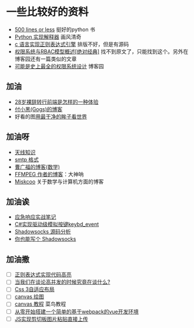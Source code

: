 # 一些比较好的资料  

- [500 lines or less](http://aosabook.org/en/500L/) 挺好的python 书  
- [Python 实现解释器](https://ruslanspivak.com/lsbasi-part1/) 画风清奇  
- [c 语言实现正则表达式引擎](https://blog.csdn.net/weixin_36719607/article/details/79427220) 排版不好，但是有源码  
- [权限系统与RBAC模型概述[绝对经典]](https://blog.csdn.net/yangwenxue_admin/article/details/73936803) 找不到原文了，只能找到这个。另外在博客园还有一篇类似的文章  
- [可能是史上最全的权限系统设计](https://www.cnblogs.com/iceblow/p/11121362.html) 博客园  

## 加油  

- [28岁裸辞转行前端是怎样的一种体验](https://segmentfault.com/a/1190000019105621)  
- [付小黑(Gogs)的博客](http://fuxiaohei.me)  
- 好看的图[用最干净的眸子看世界](http://blog.sina.com.cn/s/blog_b6ea5d580102v6c5.html)

## 加油呀  

- [天线知识](http://www.antenna-theory.com/m/index.php)  
- [smtp 格式](https://help.aliyun.com/knowledge_detail/51584.html)  
- [曹广福的博客(数学)](http://blog.sciencenet.cn/u/gfcao)  
- [FFMPEG 作者的博客](https://bellard.org/)：大神呐  
- [Miskcoo](http://blog.miskcoo.com) 关于数学与计算机方面的博客  

## 加油诶  

- [应急响应实战笔记](https://bypass007.github.io/Emergency-Response-Notes/)  
- [C#实现驱动级模拟按键](https://blog.csdn.net/edcvf3/article/details/23091377)[keybd_event](https://wenku.baidu.com/view/f6c5e6cba1c7aa00b52acbba.html)  
- [Shadowsocks 源码分析](https://loggerhead.me/posts/shadowsocks-yuan-ma-fen-xi-tcp-dai-li.html)  
- [你也能写个 Shadowsocks](https://cloud.tencent.com/developer/article/1016003)

## 加油撒  

- [ ] [正则表达式实现代码高亮](https://www.jb51.net/article/50089.htm)  
- [ ] [当我们在谈论高并发的时候究竟在谈什么?](https://segmentfault.com/a/1190000019360335)  
- [ ] [Css 3自适应布局](https://www.jianshu.com/p/8d7c8c373148)  
- [ ] [canvas 绘图](http://blog.sina.com.cn/s/articlelist_5657730194_12_1.html)  
- [ ] [canvas 教程](https://www.runoob.com/w3cnote/html5-canvas-intro.html) 菜鸟教程  
- [ ] [从零开始搭建一个简单的基于webpack的vue开发环境](https://segmentfault.com/a/1190000012789253)  
- [ ] [JS实现剪切板图片粘贴直接上传](https://www.deanhan.cn/js-paste-upload.html)
